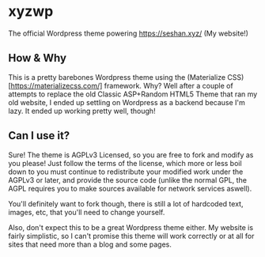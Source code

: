 # xyzwp
The official Wordpress theme powering https://seshan.xyz/ (My website!)

## How & Why
This is a pretty barebones Wordpress theme using the (Materialize CSS)[https://materializecss.com/] framework. Why? Well after a couple of attempts to replace the old Classic ASP+Random HTML5 Theme that ran my old website, I ended up settling on Wordpress as a backend because I'm lazy. It ended up working pretty well, though!

## Can I use it?
Sure! The theme is AGPLv3 Licensed, so you are free to fork and modify as you please! Just follow the terms of the license, which more or less boil down to you must continue to redistribute your modified work under the AGPLv3 or later, and provide the source code (unlike the normal GPL, the AGPL requires you to make sources available for network services aswell).

You'll definitely want to fork though, there is still a lot of hardcoded text, images, etc, that you'll need to change yourself.

Also, don't expect this to be a great Wordpress theme either. My website is fairly simplistic, so I can't promise this theme will work correctly or at all for sites that need more than a blog and some pages.
